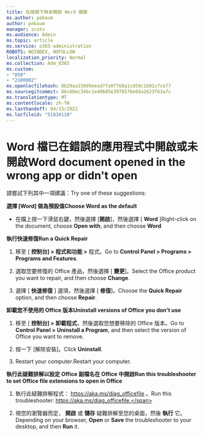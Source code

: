 ```yaml
---
title: 在按兩下時未開啟 Word 檔案
ms.author: pebaum
author: pebaum
manager: scotv
ms.audience: Admin
ms.topic: article
ms.service: o365-administration
ROBOTS: NOINDEX, NOFOLLOW
localization_priority: Normal
ms.collection: Adm_O365
ms.custom:
- "850"
- "2100002"
ms.openlocfilehash: 0b29aa150d9eead7fa97768a1cd59c1601cfce77
ms.sourcegitcommit: 8bc60ec34bc1e40685e3976576e04a2623f63a7c
ms.translationtype: MT
ms.contentlocale: zh-TW
ms.lasthandoff: 04/15/2021
ms.locfileid: "51834110"
---
```

# <a name="word-document-opened-in-the-wrong-app-or-didnt-open"></a><span data-ttu-id="13c2c-102">Word 檔已在錯誤的應用程式中開啟或未開啟</span><span class="sxs-lookup"><span data-stu-id="13c2c-102">Word document opened in the wrong app or didn't open</span></span>

<span data-ttu-id="13c2c-103">請嘗試下列其中一項建議：</span><span class="sxs-lookup"><span data-stu-id="13c2c-103">Try one of these suggestions:</span></span>

<span data-ttu-id="13c2c-104">**選擇 [Word] 做為預設值**</span><span class="sxs-lookup"><span data-stu-id="13c2c-104">**Choose Word as the default**</span></span>

- <span data-ttu-id="13c2c-105">在檔上按一下滑鼠右鍵，然後選擇 [**開啟**]，然後選擇 [ **Word** ]</span><span class="sxs-lookup"><span data-stu-id="13c2c-105">Right-click on the document, choose **Open with**, and then choose **Word**</span></span>

<span data-ttu-id="13c2c-106">**執行快速修復**</span><span class="sxs-lookup"><span data-stu-id="13c2c-106">**Run a Quick Repair**</span></span>

1. <span data-ttu-id="13c2c-107">移至 [ **控制台] > 程式和功能 >** 程式。</span><span class="sxs-lookup"><span data-stu-id="13c2c-107">Go to **Control Panel > Programs > Programs and Features**.</span></span>

2. <span data-ttu-id="13c2c-108">選取您要修復的 Office 產品，然後選擇 [ **變更**]。</span><span class="sxs-lookup"><span data-stu-id="13c2c-108">Select the Office product you want to repair, and then choose **Change**.</span></span>

3. <span data-ttu-id="13c2c-109">選擇 [ **快速修復** ] 選項，然後選擇 [ **修復**]。</span><span class="sxs-lookup"><span data-stu-id="13c2c-109">Choose the **Quick Repair** option, and then choose **Repair**.</span></span>

<span data-ttu-id="13c2c-110">**卸載您不使用的 Office 版本**</span><span class="sxs-lookup"><span data-stu-id="13c2c-110">**Uninstall versions of Office you don't use**</span></span>

1. <span data-ttu-id="13c2c-111">移至 [ **控制台] > 卸載程式**，然後選取您想要移除的 Office 版本。</span><span class="sxs-lookup"><span data-stu-id="13c2c-111">Go to **Control Panel > Uninstall a Program**, and then select the version of Office you want to remove.</span></span>

2. <span data-ttu-id="13c2c-112">按一下 [解除安裝]。</span><span class="sxs-lookup"><span data-stu-id="13c2c-112">Click **Uninstall**.</span></span>

3. <span data-ttu-id="13c2c-113">Restart your computer.</span><span class="sxs-lookup"><span data-stu-id="13c2c-113">Restart your computer.</span></span>

<span data-ttu-id="13c2c-114">**執行此疑難排解以設定 Office 副檔名在 Office 中開啟**</span><span class="sxs-lookup"><span data-stu-id="13c2c-114">**Run this troubleshooter to set Office file extensions to open in Office**</span></span>

1. <span data-ttu-id="13c2c-115">執行此疑難排解程式： https://aka.ms/diag_officefile 。</span><span class="sxs-lookup"><span data-stu-id="13c2c-115">Run this troubleshooter: https://aka.ms/diag_officefile.</span></span>

2. <span data-ttu-id="13c2c-116">視您的瀏覽器而定， **開啟** 或 **儲存** 疑難排解至您的桌面，然後 **執行** 它。</span><span class="sxs-lookup"><span data-stu-id="13c2c-116">Depending on your browser, **Open** or **Save** the troubleshooter to your desktop, and then **Run** it.</span></span>
